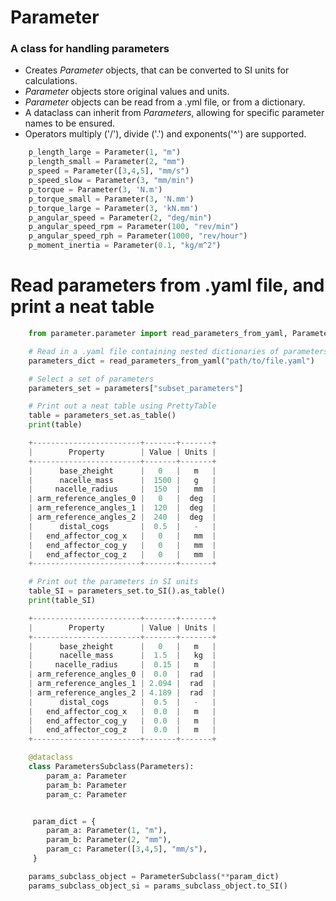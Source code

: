 # Parameter
### A class for handling parameters

- Creates *Parameter* objects, that can be converted to SI units for calculations.
- *Parameter* objects store original values and units.
- *Parameter* objects can be read from a .yml file, or from a dictionary.
- A dataclass can inherit from *Parameters*, allowing for specific parameter names to be ensured.
- Operators multiply ('/'), divide ('.') and exponents('^') are supported.


```python
    p_length_large = Parameter(1, "m")
    p_length_small = Parameter(2, "mm")
    p_speed = Parameter([3,4,5], "mm/s")
    p_speed_slow = Parameter(3, "mm/min")
    p_torque = Parameter(3, 'N.m')
    p_torque_small = Parameter(3, 'N.mm')
    p_torque_large = Parameter(3, 'kN.mm')
    p_angular_speed = Parameter(2, "deg/min")
    p_angular_speed_rpm = Parameter(100, "rev/min")
    p_angular_speed_rph = Parameter(1000, "rev/hour")
    p_moment_inertia = Parameter(0.1, "kg/m^2")

```
# Read parameters from .yaml file, and print a neat table
```python
    from parameter.parameter import read_parameters_from_yaml, Parameters

    # Read in a .yaml file containing nested dictionaries of parameters
    parameters_dict = read_parameters_from_yaml("path/to/file.yaml")

    # Select a set of parameters
    parameters_set = parameters["subset_parameters"]

    # Print out a neat table using PrettyTable
    table = parameters_set.as_table()
    print(table)

    +------------------------+-------+-------+
    |        Property        | Value | Units |
    +------------------------+-------+-------+
    |      base_zheight      |   0   |   m   |
    |      nacelle_mass      |  1500 |   g   |
    |     nacelle_radius     |  150  |   mm  |
    | arm_reference_angles_0 |   0   |  deg  |
    | arm_reference_angles_1 |  120  |  deg  |
    | arm_reference_angles_2 |  240  |  deg  |
    |      distal_cogs       |  0.5  |   -   |
    |   end_affector_cog_x   |   0   |   mm  |
    |   end_affector_cog_y   |   0   |   mm  |
    |   end_affector_cog_z   |   0   |   mm  |
    +------------------------+-------+-------+

    # Print out the parameters in SI units
    table_SI = parameters_set.to_SI().as_table()
    print(table_SI)

    +------------------------+-------+-------+
    |        Property        | Value | Units |
    +------------------------+-------+-------+
    |      base_zheight      |   0   |   m   |
    |      nacelle_mass      |  1.5  |   kg  |
    |     nacelle_radius     |  0.15 |   m   |
    | arm_reference_angles_0 |  0.0  |  rad  |
    | arm_reference_angles_1 | 2.094 |  rad  |
    | arm_reference_angles_2 | 4.189 |  rad  |
    |      distal_cogs       |  0.5  |   -   |
    |   end_affector_cog_x   |  0.0  |   m   |
    |   end_affector_cog_y   |  0.0  |   m   |
    |   end_affector_cog_z   |  0.0  |   m   |
    +------------------------+-------+-------+
```

```python
    @dataclass
    class ParametersSubclass(Parameters):
        param_a: Parameter
        param_b: Parameter
        param_c: Parameter


     param_dict = {
        param_a: Parameter(1, "m"),
        param_b: Parameter(2, "mm"),
        param_c: Parameter([3,4,5], "mm/s"),
     }

    params_subclass_object = ParameterSubclass(**param_dict)
    params_subclass_object_si = params_subclass_object.to_SI()
```
